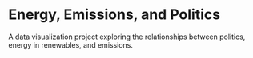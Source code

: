 # Energy, Emissions, and Politics

A data visualization project exploring the relationships between politics, energy in renewables, and emissions. 
